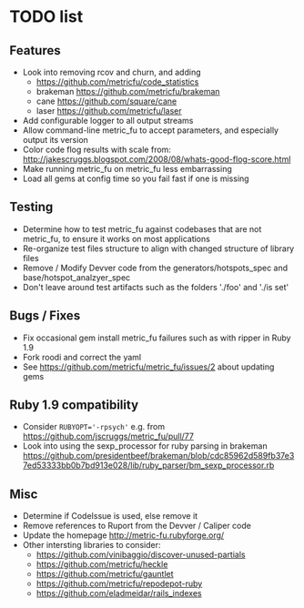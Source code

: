 # TODO list


## Features

* Look into removing rcov and churn, and adding
  * https://github.com/metricfu/code_statistics
  * brakeman https://github.com/metricfu/brakeman
  * cane https://github.com/square/cane
  * laser https://github.com/metricfu/laser
* Add configurable logger to all output streams
* Allow command-line metric_fu to accept parameters, and especially output its version
* Color code flog results with scale from: http://jakescruggs.blogspot.com/2008/08/whats-good-flog-score.html
* Make running metric_fu on metric_fu less embarrassing
* Load all gems at config time so you fail fast if one is missing


## Testing

* Determine how to test metric_fu against codebases that are not metric_fu, to ensure it works on most applications
* Re-organize test files structure to align with changed structure of library files
* Remove / Modify Devver code from the generators/hotspots_spec and base/hotspot_analzyer_spec
* Don't leave around test artifacts such as the folders './foo' and './is set'

## Bugs / Fixes

* Fix occasional gem install metric_fu failures such as with ripper in Ruby 1.9
* Fork roodi and correct the yaml
* See https://github.com/metricfu/metric_fu/issues/2 about updating gems

## Ruby 1.9 compatibility

* Consider `RUBYOPT='-rpsych'` e.g. from https://github.com/jscruggs/metric_fu/pull/77
* Look into using the sexp_processor for ruby parsing in brakeman https://github.com/presidentbeef/brakeman/blob/cdc85962d589fb37e37ed53333bb0b7bd913e028/lib/ruby_parser/bm_sexp_processor.rb

## Misc

* Determine if CodeIssue is used, else remove it
* Remove references to Ruport from the Devver / Caliper code
* Update the homepage http://metric-fu.rubyforge.org/
* Other intersting libraries to consider:
  * https://github.com/vinibaggio/discover-unused-partials
  * https://github.com/metricfu/heckle
  * https://github.com/metricfu/gauntlet
  * https://github.com/metricfu/repodepot-ruby
  * https://github.com/eladmeidar/rails_indexes
